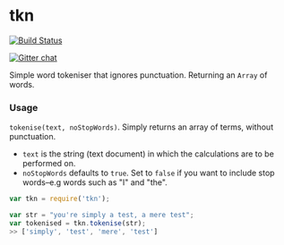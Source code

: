 tkn
===

[![Build Status](https://travis-ci.org/waltervascarvalho/tkn.svg?branch=master)](https://travis-ci.org/waltervascarvalho/tkn)

[![Gitter chat](https://badges.gitter.im/waltervascarvalho/tkn.png)](https://gitter.im/waltervascarvalho/tkn)

Simple word tokeniser that ignores punctuation. Returning an `Array` of words.

### Usage
`tokenise(text, noStopWords)`. Simply returns an array of terms, without punctuation.

* `text` is the string (text document) in which the calculations are to be performed on.
* `noStopWords` defaults to `true`. Set to `false` if you want to include stop words–e.g words such as "I" and "the".

```javascript
var tkn = require('tkn');

var str = "you're simply a test, a mere test";
var tokenised = tkn.tokenise(str);
>> ['simply', 'test', 'mere', 'test']
